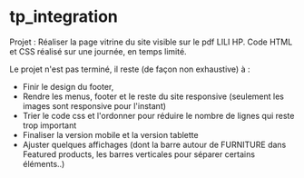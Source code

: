 # tp_integration

Projet : Réaliser la page vitrine du site visible sur le pdf LILI HP. Code HTML et CSS réalisé sur une journée, en temps limité.

Le projet n'est pas terminé, il reste (de façon non exhaustive) à :

- Finir le design du footer,
- Rendre les menus, footer et le reste du site responsive (seulement les images sont responsive pour l'instant)
- Trier le code css et l'ordonner pour réduire le nombre de lignes qui reste trop important
- Finaliser la version mobile et la version tablette
- Ajuster quelques affichages (dont la barre autour de FURNITURE dans Featured products, les barres verticales pour séparer certains éléments..)
